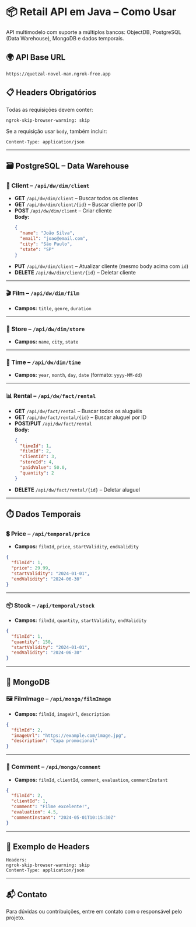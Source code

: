 # 📦 Retail API em Java – Como Usar

API multimodelo com suporte a múltiplos bancos: ObjectDB, PostgreSQL (Data Warehouse), MongoDB e dados temporais.

## 🌍 API Base URL

```
https://quetzal-novel-man.ngrok-free.app
```

## 📋 Headers Obrigatórios

Todas as requisições devem conter:

```
ngrok-skip-browser-warning: skip
```

Se a requisição usar `body`, também incluir:

```
Content-Type: application/json
```

---

## 🗃️ PostgreSQL – Data Warehouse

### 📁 Client – `/api/dw/dim/client`

- **GET** `/api/dw/dim/client` – Buscar todos os clientes
- **GET** `/api/dw/dim/client/{id}` – Buscar cliente por ID
- **POST** `/api/dw/dim/client` – Criar cliente  
  **Body:**
  ```json
  {
    "name": "João Silva",
    "email": "joao@email.com",
    "city": "São Paulo",
    "state": "SP"
  }
  ```
- **PUT** `/api/dw/dim/client` – Atualizar cliente (mesmo body acima com `id`)
- **DELETE** `/api/dw/dim/client/{id}` – Deletar cliente

---

### 🎬 Film – `/api/dw/dim/film`

- **Campos:** `title`, `genre`, `duration`

---

### 🏬 Store – `/api/dw/dim/store`

- **Campos:** `name`, `city`, `state`

---

### 📅 Time – `/api/dw/dim/time`

- **Campos:** `year`, `month`, `day`, `date` (formato: `yyyy-MM-dd`)

---

### 📊 Rental – `/api/dw/fact/rental`

- **GET** `/api/dw/fact/rental` – Buscar todos os aluguéis
- **GET** `/api/dw/fact/rental/{id}` – Buscar aluguel por ID
- **POST/PUT** `/api/dw/fact/rental`  
  **Body:**
  ```json
  {
    "timeId": 1,
    "filmId": 2,
    "clientId": 3,
    "storeId": 4,
    "paidValue": 50.0,
    "quantity": 2
  }
  ```
- **DELETE** `/api/dw/fact/rental/{id}` – Deletar aluguel

---

## ⏱️ Dados Temporais

### 💲 Price – `/api/temporal/price`

- **Campos:** `filmId`, `price`, `startValidity`, `endValidity`

```json
{
  "filmId": 1,
  "price": 29.99,
  "startValidity": "2024-01-01",
  "endValidity": "2024-06-30"
}
```

---

### 📦 Stock – `/api/temporal/stock`

- **Campos:** `filmId`, `quantity`, `startValidity`, `endValidity`

```json
{
  "filmId": 1,
  "quantity": 150,
  "startValidity": "2024-01-01",
  "endValidity": "2024-06-30"
}
```

---

## 🍃 MongoDB

### 🖼️ FilmImage – `/api/mongo/filmImage`

- **Campos:** `filmId`, `imageUrl`, `description`

```json
{
  "filmId": 2,
  "imageUrl": "https://example.com/image.jpg",
  "description": "Capa promocional"
}
```

---

### 💬 Comment – `/api/mongo/comment`

- **Campos:** `filmId`, `clientId`, `comment`, `evaluation`, `commentInstant`

```json
{
  "filmId": 2,
  "clientId": 1,
  "comment": "Filme excelente!",
  "evaluation": 4.5,
  "commentInstant": "2024-05-01T10:15:30Z"
}
```

---

## 📎 Exemplo de Headers

```http
Headers:
ngrok-skip-browser-warning: skip
Content-Type: application/json
```

---

## 📬 Contato

Para dúvidas ou contribuições, entre em contato com o responsável pelo projeto.